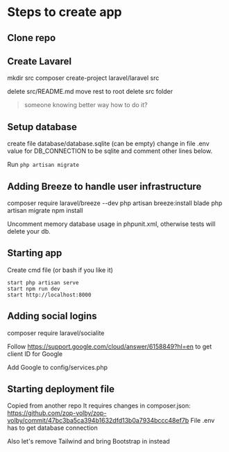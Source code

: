 # Steps to create app

## Clone repo

## Create Lavarel

mkdir src
composer create-project laravel/laravel src

delete src/README.md
move rest to root
delete src folder

> someone knowing better way how to do it?

## Setup database

create file database/database.sqlite (can be empty) change in file .env value for DB_CONNECTION to be sqlite and comment other lines below.

Run `php artisan migrate`

## Adding Breeze to handle user infrastructure

composer require laravel/breeze --dev
php artisan breeze:install blade
php artisan migrate
npm install

Uncomment memory database usage in phpunit.xml, otherwise tests will delete your db.

## Starting app

Create cmd file (or bash if you like it)

```
start php artisan serve
start npm run dev
start http://localhost:8000
```

## Adding social logins

composer require laravel/socialite

Follow https://support.google.com/cloud/answer/6158849?hl=en to get client ID for Google 

Add Google to config/services.php

## Starting deployment file

Copied from another repo
It requires changes in composer.json: https://github.com/zop-volby/zop-volby/commit/47bc3ba5ca394b1632dfd13b0a7934bccc48ef7b
File .env has to get database connection

Also let's remove Tailwind and bring Bootstrap in instead

